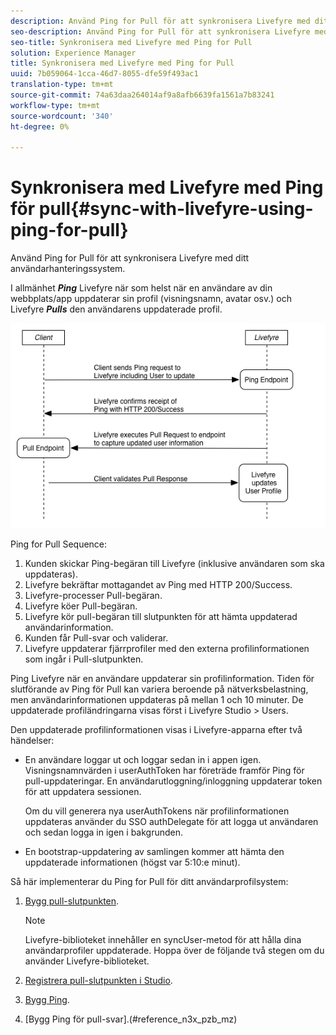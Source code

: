 ```yaml
---
description: Använd Ping for Pull för att synkronisera Livefyre med ditt användarhanteringssystem.
seo-description: Använd Ping for Pull för att synkronisera Livefyre med ditt användarhanteringssystem.
seo-title: Synkronisera med Livefyre med Ping for Pull
solution: Experience Manager
title: Synkronisera med Livefyre med Ping for Pull
uuid: 7b059064-1cca-46d7-8055-dfe59f493ac1
translation-type: tm+mt
source-git-commit: 74a63daa264014af9a8afb6639fa1561a7b83241
workflow-type: tm+mt
source-wordcount: '340'
ht-degree: 0%

---
```



# Synkronisera med Livefyre med Ping för pull{#sync-with-livefyre-using-ping-for-pull}

Använd Ping for Pull för att synkronisera Livefyre med ditt användarhanteringssystem.

I allmänhet ***Ping*** Livefyre när som helst när en användare av din webbplats/app uppdaterar sin profil (visningsnamn, avatar osv.) och Livefyre ***Pulls*** den användarens uppdaterade profil.

![](assets/Ping-for-Pull.png)

Ping for Pull Sequence:

1. Kunden skickar Ping-begäran till Livefyre (inklusive användaren som ska uppdateras).
1. Livefyre bekräftar mottagandet av Ping med HTTP 200/Success.
1. Livefyre-processer Pull-begäran.
1. Livefyre köer Pull-begäran.
1. Livefyre kör pull-begäran till slutpunkten för att hämta uppdaterad användarinformation.
1. Kunden får Pull-svar och validerar.
1. Livefyre uppdaterar fjärrprofiler med den externa profilinformationen som ingår i Pull-slutpunkten.

Ping Livefyre när en användare uppdaterar sin profilinformation. Tiden för slutförande av Ping för Pull kan variera beroende på nätverksbelastning, men användarinformationen uppdateras på mellan 1 och 10 minuter. De uppdaterade profiländringarna visas först i Livefyre Studio > Users.

Den uppdaterade profilinformationen visas i Livefyre-apparna efter två händelser:

* En användare loggar ut och loggar sedan in i appen igen. Visningsnamnvärden i userAuthToken har företräde framför Ping för pull-uppdateringar. En användarutloggning/inloggning uppdaterar token för att uppdatera sessionen.

   Om du vill generera nya userAuthTokens när profilinformationen uppdateras använder du SSO authDelegate för att logga ut användaren och sedan logga in igen i bakgrunden.

* En bootstrap-uppdatering av samlingen kommer att hämta den uppdaterade informationen (högst var 5:10:e minut).

Så här implementerar du Ping for Pull för ditt användarprofilsystem:

1. [Bygg pull-slutpunkten](#t_build_the_pull_endpoint).

   >[!NOTE]
   >
   >Livefyre-biblioteket innehåller en syncUser-metod för att hålla dina användarprofiler uppdaterade. Hoppa över de följande två stegen om du använder Livefyre-biblioteket.

1. [Registrera pull-slutpunkten i Studio](#register_the_endpoint_with_studio).
1. [Bygg Ping](#t_build_the_ping).
1. [Bygg Ping för pull-svar].(#reference_n3x_pzb_mz)
